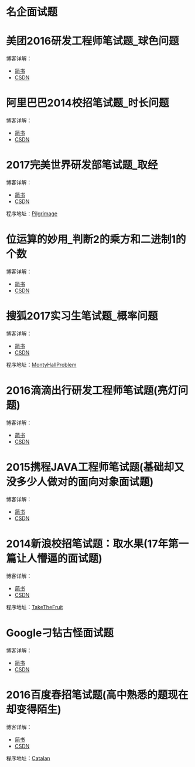 # 名企面试题 #

# 美团2016研发工程师笔试题_球色问题 #

博客详解：

* [简书](http://www.jianshu.com/p/26907687222d)  
* [CSDN](http://blog.csdn.net/two_water/article/details/52747052)


# 阿里巴巴2014校招笔试题_时长问题 #

博客详解：

* [简书](http://www.jianshu.com/p/569102c58a64)  
* [CSDN](http://blog.csdn.net/two_water/article/details/52750848)

# 2017完美世界研发部笔试题_取经 #

博客详解：

* [简书](http://www.jianshu.com/p/e497ba9b27bb) 
* [CSDN](http://blog.csdn.net/two_water/article/details/52590899)

程序地址：[Pilgrimage](https://github.com/TwoWater/Interview/blob/master/Interview/src/com/liangdianshui/Pilgrimage.java)

# 位运算的妙用_判断2的乘方和二进制1的个数 #

博客详解：

* [简书](http://www.jianshu.com/p/d8a0c6299dab)
* [CSDN](http://blog.csdn.net/two_water/article/details/53292361)

# 搜狐2017实习生笔试题_概率问题 #

博客详解：

* [简书](http://www.jianshu.com/p/a84a364e9820)
* [CSDN](http://blog.csdn.net/two_water/article/details/53581978)

程序地址：[MontyHallProblem](https://github.com/TwoWater/Interview/blob/master/Interview/src/com/liangdianshui/MontyHallProblem.java)

# 2016滴滴出行研发工程师笔试题(亮灯问题) #

博客详解：

* [简书](http://www.jianshu.com/p/d83a436a76e4)
* [CSDN](http://blog.csdn.net/two_water/article/details/53795214)

# 2015携程JAVA工程师笔试题(基础却又没多少人做对的面向对象面试题) #

博客详解：

* [简书](http://www.jianshu.com/p/39f91f3fba32)
* [CSDN](http://blog.csdn.net/two_water/article/details/53891952)


# 2014新浪校招笔试题：取水果(17年第一篇让人懵逼的面试题) #

博客详解：

* [简书](http://www.jianshu.com/p/c7d18ec38aa9)
* [CSDN](http://blog.csdn.net/two_water/article/details/54264594)

程序地址：[TakeTheFruit](https://github.com/TwoWater/Interview/blob/master/Interview/src/com/liangdianshui/TakeTheFruit.java)

# Google刁钻古怪面试题 #

博客详解：

* [简书](http://www.jianshu.com/p/510fbaab7c8f)
* [CSDN](http://blog.csdn.net/two_water/article/details/54430266)

# 2016百度春招笔试题(高中熟悉的题现在却变得陌生) #

博客详解：

* [简书](http://www.jianshu.com/p/8baa5f7fa8e2)
* [CSDN](http://blog.csdn.net/two_water/article/details/54627547)

程序地址：[Catalan](https://github.com/TwoWater/Interview/blob/master/Interview/src/com/liangdianshui/Catalan.java)